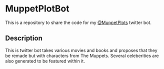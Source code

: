 # MuppetPlotBot
This is a repository to share the code for my [@MuppetPlots](https://twitter.com/MuppetPlots) twitter bot.

##  Description
This is twitter bot takes various movies and books and proposes that they be remade but with characters from The Muppets. Several celeberities are also generated to be featured within it. 
